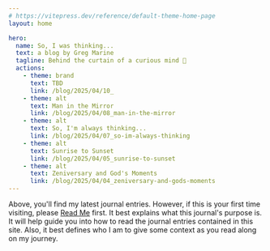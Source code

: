 ```yaml
---
# https://vitepress.dev/reference/default-theme-home-page
layout: home

hero:
  name: So, I was thinking...
  text: a blog by Greg Marine
  tagline: Behind the curtain of a curious mind 🤔
  actions:
    - theme: brand
      text: TBD
      link: /blog/2025/04/10_
    - theme: alt
      text: Man in the Mirror
      link: /blog/2025/04/08_man-in-the-mirror
    - theme: alt
      text: So, I'm always thinking...
      link: /blog/2025/04/07_so-im-always-thinking
    - theme: alt
      text: Sunrise to Sunset
      link: /blog/2025/04/05_sunrise-to-sunset
    - theme: alt
      text: Zeniversary and God's Moments
      link: /blog/2025/04/04_zeniversary-and-gods-moments
---
```


Above, you'll find my latest journal entries. However, if this is your first time visiting, please [Read Me](read-me) first. It best explains what this journal's purpose is. It will help guide you into how to read the journal entries contained in this site. Also, it best defines who I am to give some context as you read along on my journey.